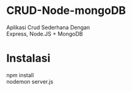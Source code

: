 # CRUD-Node-mongoDB
Aplikasi Crud Sederhana Dengan <br>
Express, Node.JS + MongoDB<br>

# Instalasi
npm install <br>
nodemon server.js

